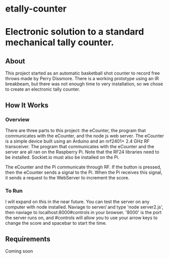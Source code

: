 # etally-counter
Electronic solution to a standard mechanical tally counter.
======

## About
This project started as an automatic basketball shot counter to record
free throws made by Perry Dissmore. There is a working prototype using
an IR breakbeam, but there was not enough time to very installation,
so we chose to create an electronic tally counter.

## How It Works

### Overview
There are three parts to this project: the eCounter, the program that
communicates with the eCounter, and the node js web server. The eCounter
is a simple device built using an Arduino and an nrf2401+ 2.4 GHz RF
transceiver. The program that communicates with the eCounter and the
server are all ran on the Raspberry Pi. Note that the RF24 libraries
need to be installed. Sockiet.io must also be installed on the Pi.

The eCounter and the Pi communicate through RF. If the button is pressed,
then the eCounter sends a signal to the Pi. When the Pi receives this
signal, it sends a request to the WebServer to increment the score.


### To Run
I will expand on this in the near future. You can test the server on
any computer with node installed. Naviage to server/ and type
'node server2.js', then naviage to localhost:8000#controls in your
browser. '8000' is the port the server runs on, and #controls will
allow you to use your arrow keys to change the score and spacebar
to start the time.

## Requirements
Coming soon

